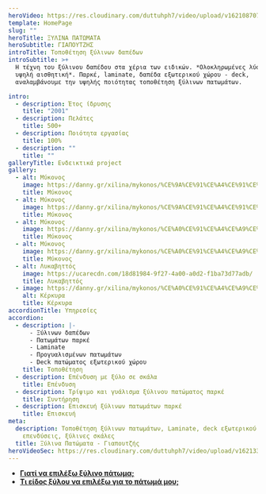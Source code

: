 ```yaml
---
heroVideo: https://res.cloudinary.com/duttuhph7/video/upload/v1621087072/intro-vid_maxhv6_awoz4a.webm
template: HomePage
slug: ""
heroTitle: ΞΥΛΙΝΑ ΠΑΤΩΜΑΤΑ
heroSubtitle: ΓΙΑΠΟΥΤΖΗΣ
introTitle: Τοποθέτηση ξύλινων δαπέδων
introSubtitle: >+
  Η τέχνη του ξύλινου δαπέδου στα χέρια των ειδικών. *Ολοκληρωμένες λύσεις,
  υψηλή αισθητική*. Παρκέ, laminate, δαπέδα εξωτερικού χώρου - deck,
  αναλαμβάνουμε την υψηλής ποιότητας τοποθέτηση ξύλινων πατωμάτων.

intro:
  - description: Έτος ίδρυσης
    title: "2001"
  - description: Πελάτες
    title: 500+
  - description: Ποιότητα εργασίας
    title: 100%
  - description: ""
    title: ""
galleryTitle: Ενδεικτικά project
gallery:
  - alt: Μύκονος
    image: https://danny.gr/xilina/mykonos/%CE%9A%CE%91%CE%A4%CE%91%CE%A3%CE%9A%CE%95%CE%A5%CE%97-1.jpg
    title: Μύκονος
  - alt: Μύκονος
    image: https://danny.gr/xilina/mykonos/%CE%9A%CE%91%CE%A4%CE%91%CE%A3%CE%9A%CE%95%CE%A5%CE%97-2.jpg
    title: Μύκονος
  - alt: Μύκονος
    image: https://danny.gr/xilina/mykonos/%CE%A0%CE%91%CE%A4%CE%A9%CE%9C%CE%91-1.jpg
    title: Μύκονος
  - alt: Μύκονος
    image: https://danny.gr/xilina/mykonos/%CE%A0%CE%91%CE%A4%CE%A9%CE%9C%CE%91-1.jpg
    title: Μύκονος
  - alt: Λυκαβηττός
    image: https://ucarecdn.com/18d81984-9f27-4a00-a0d2-f1ba73d77adb/
    title: Λυκαβηττός
  - image: https://danny.gr/xilina/mykonos/%CE%A0%CE%91%CE%A4%CE%A9%CE%9C%CE%91-2.jpg
    alt: Κέρκυρα
    title: Κέρκυρα
accordionTitle: Υπηρεσίες
accordion:
  - description: |-
      - Ξύλινων δαπέδων
      - Πατωμάτων παρκέ
      - Laminate
      - Προγυαλισμένων πατωμάτων
      - Deck πατώματος εξωτερικού χώρου
    title: Τοποθέτηση
  - description: Επένδυση με ξύλο σε σκάλα
    title: Επένδυση
  - description: Τρίψιμο και γυάλισμα ξύλινου πατώματος παρκέ
    title: Συντήρηση
  - description: Επισκευή ξύλινων πατωμάτων παρκέ
    title: Επισκευή
meta:
  description: Τοποθέτηση ξύλινων πατωμάτων, Laminate, deck εξωτερικού χώρου,
    επενδύσεις, ξύλινες σκάλες
  title: Ξύλινα Πατώματα - Γιαπουτζής
heroVideoSec: https://res.cloudinary.com/duttuhph7/video/upload/v1621335027/intro-vid_max_ios__pfizer_tphyxj.mp4
---
```

* **[Γιατί να επιλέξω ξύλινο πάτωμα;](https://xilinapatomata.gr/giati-na-epilexo-xilino-patoma/)**
* **[Τι είδος ξύλου να επιλέξω για το πάτωμά μου;](https://xilinapatomata.gr/eidos-xilou)**